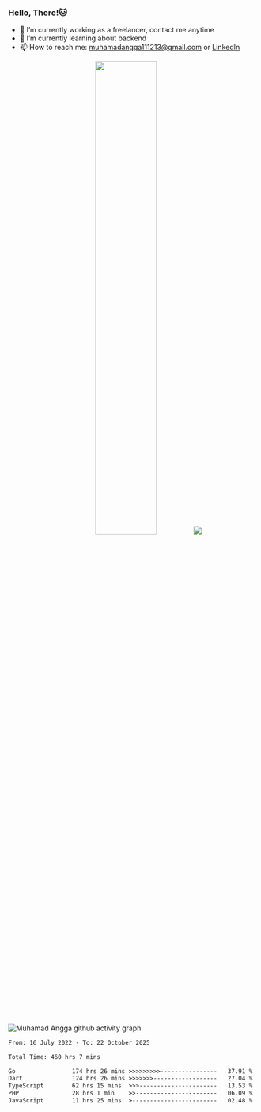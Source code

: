 
### Hello, There!🐱

- 🔭 I’m currently working as a freelancer, contact me anytime
- 🌱 I’m currently learning about backend
- 📫 How to reach me: [muhamadangga111213@gmail.com](mailto:muhamadangga111213@gmail.com) or [LinkedIn](https://www.linkedin.com/in/muhamad-angga)

<p align="center">
    <img width="49.5%" src="https://github-readme-stats.vercel.app/api?username=muhangga&count_private=true&theme=ocean_dark&show_icons=true" />
    &nbsp;
    <img src="https://github-readme-stats.vercel.app/api/top-langs/?username=muhangga&langs_count=8&layout=compact&theme=ocean_dark&show_icons=true" />
</p>

![Muhamad Angga github activity graph](https://github-readme-activity-graph.cyclic.app/graph?username=muhangga&custom_title=Angga&color=708090&theme=github-dark)


<!--START_SECTION:waka-->

```txt
From: 16 July 2022 - To: 22 October 2025

Total Time: 460 hrs 7 mins

Go                174 hrs 26 mins >>>>>>>>>----------------   37.91 %
Dart              124 hrs 26 mins >>>>>>>------------------   27.04 %
TypeScript        62 hrs 15 mins  >>>----------------------   13.53 %
PHP               28 hrs 1 min    >>-----------------------   06.09 %
JavaScript        11 hrs 25 mins  >------------------------   02.48 %
```

<!--END_SECTION:waka-->
